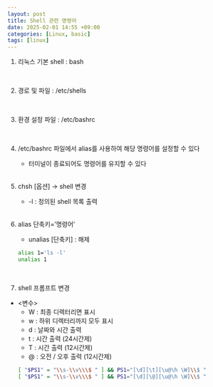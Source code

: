 ```yaml
---
layout: post
title: Shell 관련 명령어
date: 2025-02-01 14:55 +09:00
categories: [Linux, basic]
tags: [linux]     
---
```


1. 리눅스 기본 shell : bash

    <br>
2. 경로 및 파일 : /etc/shells

    <br>
3. 환경 설정 파일 : /etc/bashrc

    <br>
4. /etc/bashrc 파일에서 alias를 사용하여 해당 명령어를 설정할 수 있다
    - 터미널이 종료되어도 명령어를 유지할 수 있다

    <br>
5. chsh [옵션] → shell 변경
    - -l : 정의된 shell 목록 출력

    <br>
6. alias 단축키=’명령어’
    - unalias [단축키] : 해제
    ```bash
    alias 1='ls -l'
    unalias 1
    ```

    <br>
7. shell 프롬프트 변경
- <변수>
    - W : 최종 디렉터리면 표시
    - w : 하위 디렉터리까지 모두 표시
    - d : 날짜와 시간 출력
    - t : 시간 출력 (24시간제)
    - T : 시간 출력 (12시간제)
    - @ : 오전 / 오후 출력 (12시간제)
    ```bash
    [ "$PS1" = "\\s-\\v\\\$ " ] && PS1="[\d][\t][\u@\h \W]\\$ "
    [ "$PS1" = "\\s-\\v\\\$ " ] && PS1="[\d][\@][\u@\h \W]\\$ "
    ```